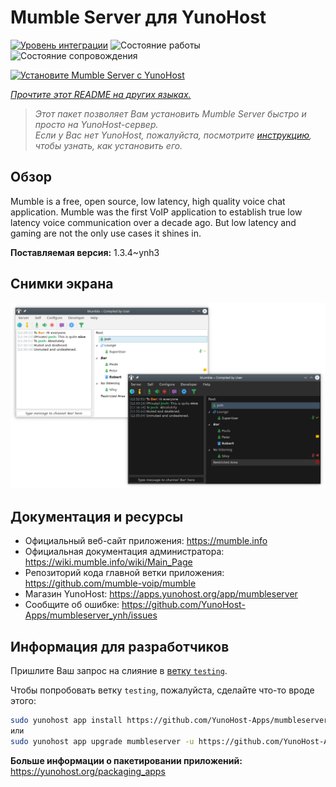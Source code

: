 <!--
Важно: этот README был автоматически сгенерирован <https://github.com/YunoHost/apps/tree/master/tools/readme_generator>
Он НЕ ДОЛЖЕН редактироваться вручную.
-->

# Mumble Server для YunoHost

[![Уровень интеграции](https://dash.yunohost.org/integration/mumbleserver.svg)](https://ci-apps.yunohost.org/ci/apps/mumbleserver/) ![Состояние работы](https://ci-apps.yunohost.org/ci/badges/mumbleserver.status.svg) ![Состояние сопровождения](https://ci-apps.yunohost.org/ci/badges/mumbleserver.maintain.svg)

[![Установите Mumble Server с YunoHost](https://install-app.yunohost.org/install-with-yunohost.svg)](https://install-app.yunohost.org/?app=mumbleserver)

*[Прочтите этот README на других языках.](./ALL_README.md)*

> *Этот пакет позволяет Вам установить Mumble Server быстро и просто на YunoHost-сервер.*  
> *Если у Вас нет YunoHost, пожалуйста, посмотрите [инструкцию](https://yunohost.org/install), чтобы узнать, как установить его.*

## Обзор

Mumble is a free, open source, low latency, high quality voice chat application. Mumble was the first VoIP application to establish true low latency voice communication over a decade ago. But low latency and gaming are not the only use cases it shines in.


**Поставляемая версия:** 1.3.4~ynh3

## Снимки экрана

![Снимок экрана Mumble Server](./doc/screenshots/Mumble.png)

## Документация и ресурсы

- Официальный веб-сайт приложения: <https://mumble.info>
- Официальная документация администратора: <https://wiki.mumble.info/wiki/Main_Page>
- Репозиторий кода главной ветки приложения: <https://github.com/mumble-voip/mumble>
- Магазин YunoHost: <https://apps.yunohost.org/app/mumbleserver>
- Сообщите об ошибке: <https://github.com/YunoHost-Apps/mumbleserver_ynh/issues>

## Информация для разработчиков

Пришлите Ваш запрос на слияние в [ветку `testing`](https://github.com/YunoHost-Apps/mumbleserver_ynh/tree/testing).

Чтобы попробовать ветку `testing`, пожалуйста, сделайте что-то вроде этого:

```bash
sudo yunohost app install https://github.com/YunoHost-Apps/mumbleserver_ynh/tree/testing --debug
или
sudo yunohost app upgrade mumbleserver -u https://github.com/YunoHost-Apps/mumbleserver_ynh/tree/testing --debug
```

**Больше информации о пакетировании приложений:** <https://yunohost.org/packaging_apps>
